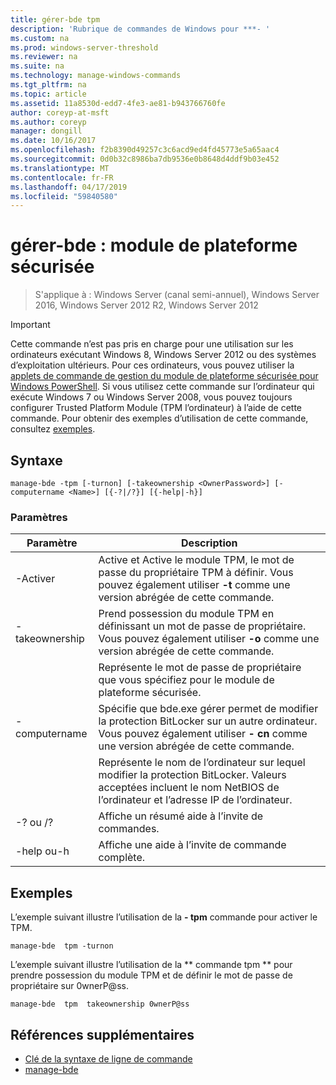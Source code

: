 ```yaml
---
title: gérer-bde tpm
description: 'Rubrique de commandes de Windows pour ***- '
ms.custom: na
ms.prod: windows-server-threshold
ms.reviewer: na
ms.suite: na
ms.technology: manage-windows-commands
ms.tgt_pltfrm: na
ms.topic: article
ms.assetid: 11a8530d-edd7-4fe3-ae81-b943766760fe
author: coreyp-at-msft
ms.author: coreyp
manager: dongill
ms.date: 10/16/2017
ms.openlocfilehash: f2b8390d49257c3c6acd9ed4fd45773e5a65aac4
ms.sourcegitcommit: 0d0b32c8986ba7db9536e0b8648d4ddf9b03e452
ms.translationtype: MT
ms.contentlocale: fr-FR
ms.lasthandoff: 04/17/2019
ms.locfileid: "59840580"
---
```

# <a name="manage-bde-tpm"></a>gérer-bde : module de plateforme sécurisée

>S'applique à : Windows Server (canal semi-annuel), Windows Server 2016, Windows Server 2012 R2, Windows Server 2012

> [!IMPORTANT]
> Cette commande n’est pas pris en charge pour une utilisation sur les ordinateurs exécutant Windows 8, Windows Server 2012 ou des systèmes d’exploitation ultérieurs. Pour ces ordinateurs, vous pouvez utiliser la [applets de commande de gestion du module de plateforme sécurisée pour Windows PowerShell](https://technet.microsoft.com/library/jj603116.aspx).
Si vous utilisez cette commande sur l’ordinateur qui exécute Windows 7 ou Windows Server 2008, vous pouvez toujours configurer Trusted Platform Module (TPM l’ordinateur) à l’aide de cette commande. Pour obtenir des exemples d’utilisation de cette commande, consultez [exemples](#BKMK_Examples).
## <a name="syntax"></a>Syntaxe
```
manage-bde -tpm [-turnon] [-takeownership <OwnerPassword>] [-computername <Name>] [{-?|/?}] [{-help|-h}]
```
### <a name="parameters"></a>Paramètres
|Paramètre|Description|
|-------|--------|
|-Activer|Active et Active le module TPM, le mot de passe du propriétaire TPM à définir. Vous pouvez également utiliser **-t** comme une version abrégée de cette commande.|
|-takeownership|Prend possession du module TPM en définissant un mot de passe de propriétaire. Vous pouvez également utiliser **-o** comme une version abrégée de cette commande.|
|<OwnerPassword>|Représente le mot de passe de propriétaire que vous spécifiez pour le module de plateforme sécurisée.|
|-computername|Spécifie que bde.exe gérer permet de modifier la protection BitLocker sur un autre ordinateur. Vous pouvez également utiliser **- cn** comme une version abrégée de cette commande.|
|<Name>|Représente le nom de l’ordinateur sur lequel modifier la protection BitLocker. Valeurs acceptées incluent le nom NetBIOS de l’ordinateur et l’adresse IP de l’ordinateur.|
|-? ou /?|Affiche un résumé aide à l’invite de commandes.|
|-help ou-h|Affiche une aide à l’invite de commande complète.|
## <a name="BKMK_Examples"></a>Exemples
L’exemple suivant illustre l’utilisation de la **- tpm** commande pour activer le TPM.
```
manage-bde  tpm -turnon
```
L’exemple suivant illustre l’utilisation de la ** commande tpm ** pour prendre possession du module TPM et de définir le mot de passe de propriétaire sur 0wnerP@ss.
```
manage-bde  tpm  takeownership 0wnerP@ss
```
## <a name="additional-references"></a>Références supplémentaires
-   [Clé de la syntaxe de ligne de commande](command-line-syntax-key.md)
-   [manage-bde](manage-bde.md)
